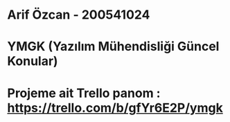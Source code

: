 # Arif Özcan - 200541024

# YMGK (Yazılım Mühendisliği Güncel Konular)

# Projeme ait Trello panom : https://trello.com/b/gfYr6E2P/ymgk 
